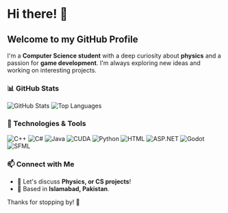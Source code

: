 # Hi there! 👋

## Welcome to my GitHub Profile

I'm a **Computer Science student** with a deep curiosity about **physics** and a passion for **game development**. I'm always exploring new ideas and working on interesting projects.

### 📊 GitHub Stats
![GitHub Stats](https://github-readme-stats.vercel.app/api?username=Mustafaiqbal2&show_icons=true&theme=radical)
![Top Languages](https://github-readme-stats.vercel.app/api/top-langs/?username=Mustafaiqbal2&layout=compact&theme=radical)

### 🚀 Technologies & Tools
![C++](https://img.shields.io/badge/C++-blue?style=for-the-badge&logo=c%2B%2B)
![C#](https://img.shields.io/badge/C%23-blueviolet?style=for-the-badge&logo=c-sharp)
![Java](https://img.shields.io/badge/Java-red?style=for-the-badge&logo=java)
![CUDA](https://img.shields.io/badge/CUDA-green?style=for-the-badge&logo=nvidia)
![Python](https://img.shields.io/badge/Python-yellow?style=for-the-badge&logo=python)
![HTML](https://img.shields.io/badge/HTML-orange?style=for-the-badge&logo=html5)
![ASP.NET](https://img.shields.io/badge/ASP.NET-purple?style=for-the-badge&logo=dotnet)
![Godot](https://img.shields.io/badge/Godot-478CBF?style=for-the-badge&logo=godot-engine&logoColor=white)
![SFML](https://img.shields.io/badge/SFML-green?style=for-the-badge&logo=sfml)

### 📫 Connect with Me
- 💬 Let's discuss **Physics, or CS projects**!
- 📌 Based in **Islamabad, Pakistan**.

Thanks for stopping by! 🚀

